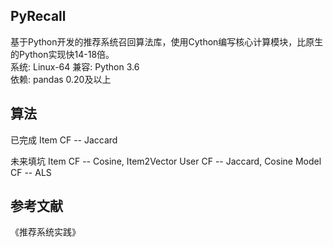 ## PyRecall
基于Python开发的推荐系统召回算法库，使用Cython编写核心计算模块，比原生的Python实现快14-18倍。  
系统: Linux-64
兼容: Python 3.6  
依赖: pandas 0.20及以上   

## 算法
已完成
Item CF -- Jaccard  

未来填坑
Item CF -- Cosine, Item2Vector
User CF -- Jaccard, Cosine
Model CF -- ALS


## 参考文献
《推荐系统实践》
